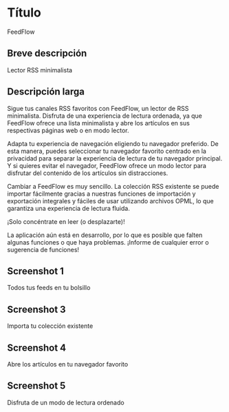 # Título

FeedFlow

## Breve descripción

Lector RSS minimalista

## Descripción larga

Sigue tus canales RSS favoritos con FeedFlow, un lector de RSS minimalista.
Disfruta de una experiencia de lectura ordenada, ya que FeedFlow ofrece una
lista minimalista y abre los artículos en sus respectivas páginas web o en modo
lector.

Adapta tu experiencia de navegación eligiendo tu navegador preferido. De esta
manera, puedes seleccionar tu navegador favorito centrado en la privacidad para
separar la experiencia de lectura de tu navegador principal. Y si quieres evitar
el navegador, FeedFlow ofrece un modo lector para disfrutar del contenido de los
artículos sin distracciones.

Cambiar a FeedFlow es muy sencillo. La colección RSS existente se puede importar
fácilmente gracias a nuestras funciones de importación y exportación integrales
y fáciles de usar utilizando archivos OPML, lo que garantiza una experiencia de
lectura fluida.

¡Solo concéntrate en leer (o desplazarte)!

La aplicación aún está en desarrollo, por lo que es posible que falten algunas
funciones o que haya problemas. ¡Informe de cualquier error o sugerencia de
funciones!

## Screenshot 1

Todos tus feeds en tu bolsillo

## Screenshot 3

Importa tu colección existente

## Screenshot 4

Abre los artículos en tu navegador favorito

## Screenshot 5

Disfruta de un modo de lectura ordenado
